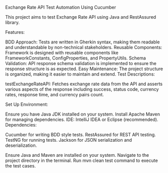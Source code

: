 Exchange Rate API Test Automation Using Cucumber

This project aims to test Exchange Rate API using Java and RestAssured library.

Features:

BDD Approach: Tests are written in Gherkin syntax, making them readable and understandable by non-technical stakeholders.
Reusable Components: Framework is designed with reusable components like FrameworkConstants, ConfigProperties, and PropertyUtils.
Schema Validation: API response schema validation is implemented to ensure the response structure is as expected.
Easy Maintenance: The project structure is organized, making it easier to maintain and extend.
Test Descriptions:

testExchangeRateAPI: Fetches exchange rate data from the API and asserts various aspects of the response including success, status code, currency rates, response time, and currency pairs count.

Set Up Environment:

Ensure you have Java JDK installed on your system.
Install Apache Maven for managing dependencies.
IDE: IntelliJ IDEA or Eclipse (recommended).
Dependencies:

Cucumber for writing BDD style tests.
RestAssured for REST API testing.
TestNG for running tests.
Jackson for JSON serialization and deserialization.

Ensure Java and Maven are installed on your system.
Navigate to the project directory in the terminal.
Run mvn clean test command to execute the test cases.